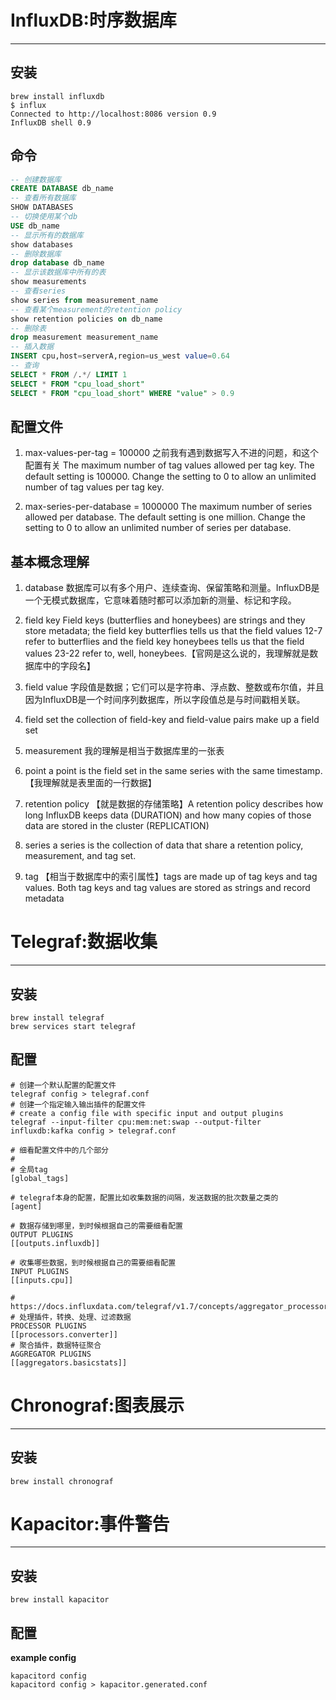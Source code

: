 # InfluxDB:时序数据库
---
## 安装
```shell
brew install influxdb
$ influx
Connected to http://localhost:8086 version 0.9
InfluxDB shell 0.9
```

## 命令
```sql
-- 创建数据库
CREATE DATABASE db_name
-- 查看所有数据库
SHOW DATABASES
-- 切换使用某个db
USE db_name
-- 显示所有的数据库
show databases
-- 删除数据库
drop database db_name
-- 显示该数据库中所有的表
show measurements
-- 查看series
show series from measurement_name
-- 查看某个measurement的retention policy
show retention policies on db_name
-- 删除表
drop measurement measurement_name
-- 插入数据
INSERT cpu,host=serverA,region=us_west value=0.64
-- 查询
SELECT * FROM /.*/ LIMIT 1
SELECT * FROM "cpu_load_short"
SELECT * FROM "cpu_load_short" WHERE "value" > 0.9
```

## 配置文件
1. max-values-per-tag = 100000
之前我有遇到数据写入不进的问题，和这个配置有关
The maximum number of tag values allowed per tag key. The default setting is 100000. Change the setting to 0 to allow an unlimited number of tag values per tag key. 

2. max-series-per-database = 1000000
The maximum number of series allowed per database. The default setting is one million. Change the setting to 0 to allow an unlimited number of series per database.

## 基本概念理解
1. database
数据库可以有多个用户、连续查询、保留策略和测量。InfluxDB是一个无模式数据库，它意味着随时都可以添加新的测量、标记和字段。

2. field key
Field keys (butterflies and honeybees) are strings and they store metadata; the field key butterflies tells us that the field values 12-7 refer to butterflies and the field key honeybees tells us that the field values 23-22 refer to, well, honeybees.【官网是这么说的，我理解就是数据库中的字段名】

3. field value
字段值是数据；它们可以是字符串、浮点数、整数或布尔值，并且因为InfluxDB是一个时间序列数据库，所以字段值总是与时间戳相关联。

4. field set
the collection of field-key and field-value pairs make up a field set

5. measurement
我的理解是相当于数据库里的一张表

6. point
a point is the field set in the same series with the same timestamp.【我理解就是表里面的一行数据】

7. retention policy
【就是数据的存储策略】A retention policy describes how long InfluxDB keeps data (DURATION) and how many copies of those data are stored in the cluster (REPLICATION)

8. series
a series is the collection of data that share a retention policy, measurement, and tag set.

9. tag
【相当于数据库中的索引属性】tags are made up of tag keys and tag values. Both tag keys and tag values are stored as strings and record metadata

# Telegraf:数据收集
---
## 安装
```shell
brew install telegraf
brew services start telegraf
```

## 配置
```shell
# 创建一个默认配置的配置文件
telegraf config > telegraf.conf
# 创建一个指定输入输出插件的配置文件
# create a config file with specific input and output plugins
telegraf --input-filter cpu:mem:net:swap --output-filter influxdb:kafka config > telegraf.conf
```

```shell
# 细看配置文件中的几个部分
#
# 全局tag
[global_tags]

# telegraf本身的配置，配置比如收集数据的间隔，发送数据的批次数量之类的
[agent]

# 数据存储到哪里，到时候根据自己的需要细看配置
OUTPUT PLUGINS
[[outputs.influxdb]]

# 收集哪些数据，到时候根据自己的需要细看配置
INPUT PLUGINS
[[inputs.cpu]]

# https://docs.influxdata.com/telegraf/v1.7/concepts/aggregator_processor_plugins/
# 处理插件，转换、处理、过滤数据
PROCESSOR PLUGINS
[[processors.converter]]
# 聚合插件，数据特征聚合
AGGREGATOR PLUGINS
[[aggregators.basicstats]]
```

# Chronograf:图表展示
---
## 安装
```shell
brew install chronograf
```

# Kapacitor:事件警告
---
## 安装
```shell
brew install kapacitor
```

## 配置
**example config**
```shell
kapacitord config
kapacitord config > kapacitor.generated.conf
```